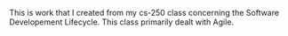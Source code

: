 This is work that I created from my cs-250 class concerning the Software Developement Lifecycle. 
This class primarily dealt with Agile.

